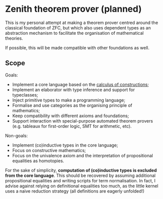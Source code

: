 # Zenith theorem prover (planned)

This is my personal attempt at making a theorem prover centred around the classical foundation of ZFC, but which also uses dependent types as an abstraction mechanism to facilitate the organisation of mathematical theories.

If possible, this will be made compatible with other foundations as well.

## Scope

Goals:

- Implement a core language based on the [calculus of constructions](https://en.wikipedia.org/wiki/Calculus_of_constructions);
- Implement an elaborator with type inference and support for typeclasses;
- Inject primitive types to make a programming language;
- Formalise and use categories as the organising principle of mathematics;
- Keep compatibility with different axioms and foundations;
- Support interaction with special-purpose automated theorem provers (e.g. tableaux for first-order logic, SMT for arithmetic, etc).

Non-goals:

- Implement (co)inductive types in the core language;
- Focus on constructive mathematics;
- Focus on the univalence axiom and the interpretation of propositional equalities as homotopies.

For the sake of simplicity, **computation of (co)inductive types is excluded from the core language**. This should be recovered by assuming additional propositional equalities and writing scripts for term normalisation. In fact, I advise against relying on definitional equalities too much, as the little kernel uses a naive reduction strategy (all definitions are eagerly unfolded!)
